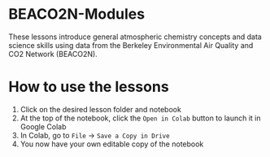 # BEACO2N-Modules
These lessons introduce general atmospheric chemistry concepts and data science skills using data from the Berkeley Environmental Air Quality and CO2 Network (BEACO2N). 

# How to use the lessons
1. Click on the desired lesson folder and notebook
2. At the top of the notebook, click the `Open in Colab` button to launch it in Google Colab
4. In Colab, go to `File` -> `Save a Copy in Drive`
5. You now have your own editable copy of the notebook
